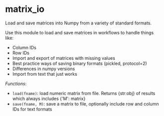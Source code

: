 matrix_io
=========

Load and save matrices into Numpy from a variety of standard formats.

Use this module to load and save matrices in workflows to handle things like:
  * Column IDs
  * Row IDs
  * Import and export of matrices with missing values
  * Best practice ways of saving binary formats (pickled, protocol=2)
  * Differences in numpy versions
  * Import from text that just works

_Functions_:

 * `load(fname)`: load numeric matrix from file. Returns {str:obj} of results which always includes {'M': matrix}
 * `save(fname, M)`: save a matrix to file, optionally include row and column IDs for text formats
